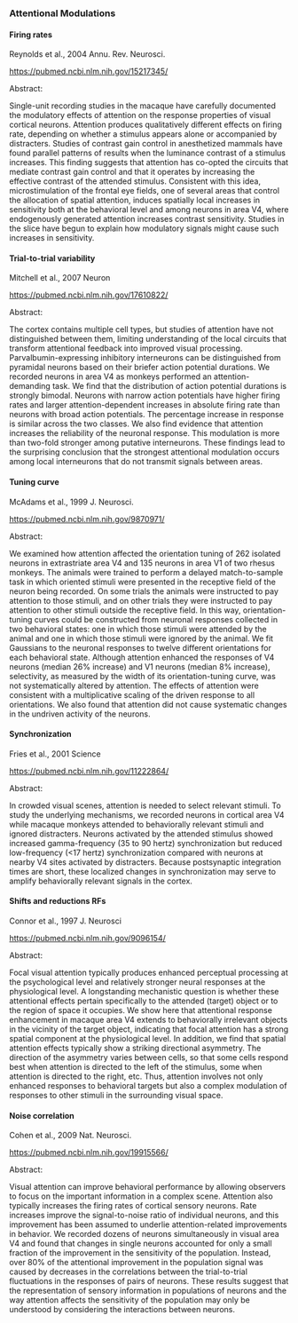 ### Attentional Modulations

#### Firing rates

Reynolds et al., 2004 Annu. Rev. Neurosci.

https://pubmed.ncbi.nlm.nih.gov/15217345/

Abstract: 

Single-unit recording studies in the macaque have carefully documented the modulatory effects of attention on the response properties of visual cortical neurons. Attention produces qualitatively different effects on firing rate, depending on whether a stimulus appears alone or accompanied by distracters. Studies of contrast gain control in anesthetized mammals have found parallel patterns of results when the luminance contrast of a stimulus increases. This finding suggests that attention has co-opted the circuits that mediate contrast gain control and that it operates by increasing the effective contrast of the attended stimulus. Consistent with this idea, microstimulation of the frontal eye fields, one of several areas that control the allocation of spatial attention, induces spatially local increases in sensitivity both at the behavioral level and among neurons in area V4, where endogenously generated attention increases contrast sensitivity. Studies in the slice have begun to explain how modulatory signals might cause such increases in sensitivity.


#### Trial-to-trial variability

Mitchell et al., 2007 Neuron

https://pubmed.ncbi.nlm.nih.gov/17610822/

Abstract: 

The cortex contains multiple cell types, but studies of attention have not distinguished between them, limiting understanding of the local circuits that transform attentional feedback into improved visual processing. Parvalbumin-expressing inhibitory interneurons can be distinguished from pyramidal neurons based on their briefer action potential durations. We recorded neurons in area V4 as monkeys performed an attention-demanding task. We find that the distribution of action potential durations is strongly bimodal. Neurons with narrow action potentials have higher firing rates and larger attention-dependent increases in absolute firing rate than neurons with broad action potentials. The percentage increase in response is similar across the two classes. We also find evidence that attention increases the reliability of the neuronal response. This modulation is more than two-fold stronger among putative interneurons. These findings lead to the surprising conclusion that the strongest attentional modulation occurs among local interneurons that do not transmit signals between areas.


#### Tuning curve

McAdams et al., 1999 J. Neurosci.

https://pubmed.ncbi.nlm.nih.gov/9870971/

Abstract: 

We examined how attention affected the orientation tuning of 262 isolated neurons in extrastriate area V4 and 135 neurons in area V1 of two rhesus monkeys. The animals were trained to perform a delayed match-to-sample task in which oriented stimuli were presented in the receptive field of the neuron being recorded. On some trials the animals were instructed to pay attention to those stimuli, and on other trials they were instructed to pay attention to other stimuli outside the receptive field. In this way, orientation-tuning curves could be constructed from neuronal responses collected in two behavioral states: one in which those stimuli were attended by the animal and one in which those stimuli were ignored by the animal. We fit Gaussians to the neuronal responses to twelve different orientations for each behavioral state. Although attention enhanced the responses of V4 neurons (median 26% increase) and V1 neurons (median 8% increase), selectivity, as measured by the width of its orientation-tuning curve, was not systematically altered by attention. The effects of attention were consistent with a multiplicative scaling of the driven response to all orientations. We also found that attention did not cause systematic changes in the undriven activity of the neurons.


#### Synchronization

Fries et al., 2001 Science

https://pubmed.ncbi.nlm.nih.gov/11222864/

Abstract: 

In crowded visual scenes, attention is needed to select relevant stimuli. To study the underlying mechanisms, we recorded neurons in cortical area V4 while macaque monkeys attended to behaviorally relevant stimuli and ignored distracters. Neurons activated by the attended stimulus showed increased gamma-frequency (35 to 90 hertz) synchronization but reduced low-frequency (<17 hertz) synchronization compared with neurons at nearby V4 sites activated by distracters. Because postsynaptic integration times are short, these localized changes in synchronization may serve to amplify behaviorally relevant signals in the cortex.


#### Shifts and reductions RFs

Connor et al., 1997 J. Neurosci

https://pubmed.ncbi.nlm.nih.gov/9096154/

Abstract: 

Focal visual attention typically produces enhanced perceptual processing at the psychological level and relatively stronger neural responses at the physiological level. A longstanding mechanistic question is whether these attentional effects pertain specifically to the attended (target) object or to the region of space it occupies. We show here that attentional response enhancement in macaque area V4 extends to behaviorally irrelevant objects in the vicinity of the target object, indicating that focal attention has a strong spatial component at the physiological level. In addition, we find that spatial attention effects typically show a striking directional asymmetry. The direction of the asymmetry varies between cells, so that some cells respond best when attention is directed to the left of the stimulus, some when attention is directed to the right, etc. Thus, attention involves not only enhanced responses to behavioral targets but also a complex modulation of responses to other stimuli in the surrounding visual space.


#### Noise correlation

Cohen et al., 2009 Nat. Neurosci.

https://pubmed.ncbi.nlm.nih.gov/19915566/

Abstract: 

Visual attention can improve behavioral performance by allowing observers to focus on the important information in a complex scene. Attention also typically increases the firing rates of cortical sensory neurons. Rate increases improve the signal-to-noise ratio of individual neurons, and this improvement has been assumed to underlie attention-related improvements in behavior. We recorded dozens of neurons simultaneously in visual area V4 and found that changes in single neurons accounted for only a small fraction of the improvement in the sensitivity of the population. Instead, over 80% of the attentional improvement in the population signal was caused by decreases in the correlations between the trial-to-trial fluctuations in the responses of pairs of neurons. These results suggest that the representation of sensory information in populations of neurons and the way attention affects the sensitivity of the population may only be understood by considering the interactions between neurons.

